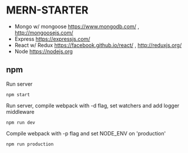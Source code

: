 # MERN-STARTER
- Mongo w/ mongoose https://www.mongodb.com/ , http://mongoosejs.com/
- Express https://expressjs.com/
- React w/ Redux https://facebook.github.io/react/ , http://reduxjs.org/
- Node https://nodejs.org

## npm
Run server
```npm
npm start
```

Run server, compile webpack with -d flag, set watchers and add logger middleware
```npm
npm run dev
```

Compile webpack with -p flag and set NODE_ENV on 'production'
```npm
npm run production
```